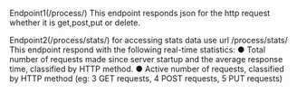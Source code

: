 Endpoint1(/process/)
This endpoint responds json for the http request whether it is get,post,put or delete.


Endpoint2(/process/stats/)
for accessing stats data use url /process/stats/
This endpoint  respond with the following real-time statistics:
● Total number of requests made since server startup and the average response time, classified by
HTTP method.
● Active number of requests, classified by HTTP method (eg: 3 GET requests, 4 POST requests, 5
PUT requests)
